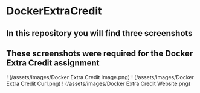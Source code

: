 # DockerExtraCredit

## In this repository you will find three screenshots
## These screenshots were required for the Docker Extra Credit assignment

! (/assets/images/Docker Extra Credit Image.png)
! (/assets/images/Docker Extra Credit Curl.png)
! (/assets/images/Docker Extra Credit Website.png)
